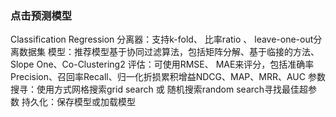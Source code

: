 ### 点击预测模型
Classification
Regression
分离器：支持k-fold、 比率ratio 、 leave-one-out分离数据集
模型：推荐模型基于协同过滤算法，包括矩阵分解、基于临接的方法、Slope One、Co-Clustering2
评估：可使用RMSE、 MAE来评分，包括准确率Precision、召回率Recall、归一化折损累积增益NDCG、MAP、MRR、AUC
参数搜寻：使用方式网格搜索grid search 或 随机搜索random search寻找最佳超参数
持久化：保存模型或加载模型